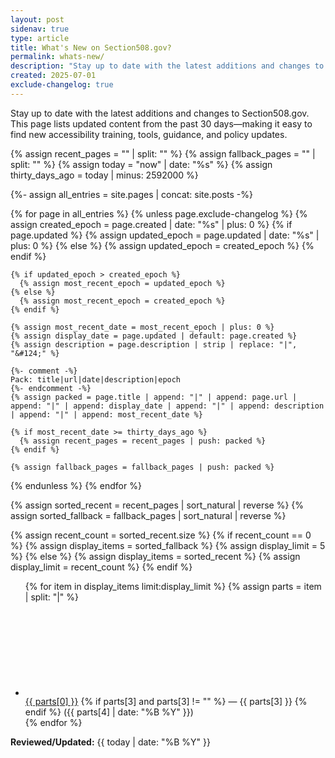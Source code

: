 ```yaml
---
layout: post
sidenav: true
type: article
title: What's New on Section508.gov? 
permalink: whats-new/
description: "Stay up to date with the latest additions and changes to Section508.gov. This page lists updated content from the past 30 days—making it easy to find new accessibility training, tools, guidance, and policy updates."
created: 2025-07-01
exclude-changelog: true
---
```


Stay up to date with the latest additions and changes to Section508.gov. This page lists updated content from the past 30 days—making it easy to find new accessibility training, tools, guidance, and policy updates.

{% assign recent_pages = "" | split: "" %}
{% assign fallback_pages = "" | split: "" %}
{% assign today = "now" | date: "%s" %}
{% assign thirty_days_ago = today | minus: 2592000 %}

{%- assign all_entries = site.pages | concat: site.posts -%}

{% for page in all_entries %}
  {% unless page.exclude-changelog %}
    {% assign created_epoch = page.created | date: "%s" | plus: 0 %}
    {% if page.updated %}
      {% assign updated_epoch = page.updated | date: "%s" | plus: 0 %}
    {% else %}
      {% assign updated_epoch = created_epoch %}
    {% endif %}

    {% if updated_epoch > created_epoch %}
      {% assign most_recent_epoch = updated_epoch %}
    {% else %}
      {% assign most_recent_epoch = created_epoch %}
    {% endif %}

    {% assign most_recent_date = most_recent_epoch | plus: 0 %}
    {% assign display_date = page.updated | default: page.created %}
    {% assign description = page.description | strip | replace: "|", "&#124;" %}

    {%- comment -%}
    Pack: title|url|date|description|epoch
    {%- endcomment -%}
    {% assign packed = page.title | append: "|" | append: page.url | append: "|" | append: display_date | append: "|" | append: description | append: "|" | append: most_recent_date %}

    {% if most_recent_date >= thirty_days_ago %}
      {% assign recent_pages = recent_pages | push: packed %}
    {% endif %}

    {% assign fallback_pages = fallback_pages | push: packed %}
  {% endunless %}
{% endfor %}

{% assign sorted_recent = recent_pages | sort_natural | reverse %}
{% assign sorted_fallback = fallback_pages | sort_natural | reverse %}

{% assign recent_count = sorted_recent.size %}
{% if recent_count == 0 %}
  {% assign display_items = sorted_fallback %}
  {% assign display_limit = 5 %}
{% else %}
  {% assign display_items = sorted_recent %}
  {% assign display_limit = recent_count %}
{% endif %}

<ul class="list-item-spacer">
  {% for item in display_items limit:display_limit %}
    {% assign parts = item | split: "|" %}
    <li class="usa-icon-list__item">
      <div class="usa-icon-list__icon">
        <svg class="usa-icon" aria-hidden="true" role="img">
          <use href="/assets/img/sprite.svg#thumb_up_alt"></use>
        </svg>
      </div>
      <div class="usa-icon-list__content">
        <a href="{{ parts[1] }}">{{ parts[0] }}</a>
        {% if parts[3] and parts[3] != "" %}
          &mdash; {{ parts[3] }}
        {% endif %}
        ({{ parts[4] | date: "%B %Y" }})
      </div>
    </li>
  {% endfor %}
</ul>

**Reviewed/Updated:** {{ today | date: "%B %Y" }}